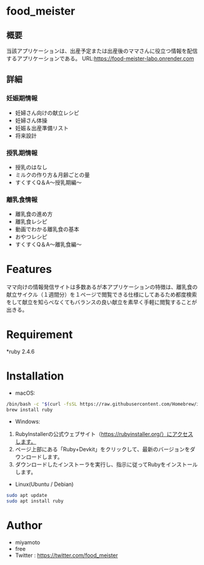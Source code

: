 # food_meister
## 概要
 当該アプリケーションは、出産予定または出産後のママさんに役立つ情報を配信するアプリケーションである。
 URL:https://food-meister-labo.onrender.com

## 詳細
### 妊娠期情報
* 妊婦さん向けの献立レシピ
* 妊婦さん体操
* 妊娠＆出産準備リスト
* 将来設計

### 授乳期情報
* 授乳のはなし
* ミルクの作り方＆月齢ごとの量
* すくすくQ＆A～授乳期編～

### 離乳食情報
* 離乳食の進め方
* 離乳食レシピ
* 動画でわかる離乳食の基本
* おやつレシピ
* すくすくQ＆A～離乳食編～

# Features

ママ向けの情報発信サイトは多数あるが本アプリケーションの特徴は、離乳食の献立サイクル（１週間分）を１ページで閲覧できる仕様にしてあるため都度検索をして献立を知らべなくてもバランスの良い献立を素早く手軽に閲覧することが出きる。
 
# Requirement
 
*ruby 2.4.6
 
# Installation
* macOS:
```bash
/bin/bash -c "$(curl -fsSL https://raw.githubusercontent.com/Homebrew/install/HEAD/install.sh)"
brew install ruby
```

* Windows:
1. RubyInstallerの公式ウェブサイト（https://rubyinstaller.org/）にアクセスします。
2. ページ上部にある「Ruby+Devkit」をクリックして、最新のバージョンをダウンロードします。
3. ダウンロードしたインストーラを実行し、指示に従ってRubyをインストールします。


* Linux(Ubuntu / Debian)
```bash
sudo apt update
sudo apt install ruby
```

# Author

* miyamoto
* free
* Twitter : https://twitter.com/food_meister